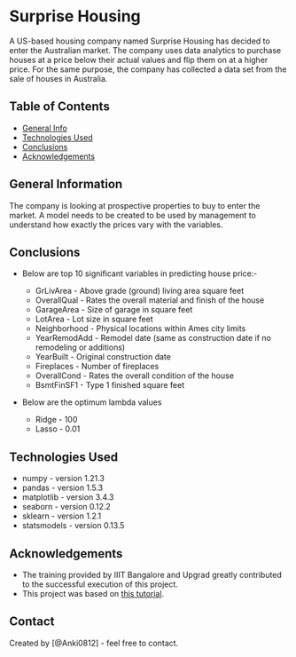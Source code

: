 # Surprise Housing
A US-based housing company named Surprise Housing has decided to enter the Australian market. The company uses data analytics to purchase houses at a price below their actual values and flip them on at a higher price. For the same purpose, the company has collected a data set from the sale of houses in Australia.


## Table of Contents
* [General Info](#general-information)
* [Technologies Used](#technologies-used)
* [Conclusions](#conclusions)
* [Acknowledgements](#acknowledgements)

<!-- You can include any other section that is pertinent to your problem -->

## General Information
The company is looking at prospective properties to buy to enter the market. A model needs to be created to be used by management to understand how exactly the prices vary with the variables. 

<!-- You don't have to answer all the questions - just the ones relevant to your project. -->

## Conclusions
- Below are top 10 significant variables in predicting house price:-
    - GrLivArea - Above grade (ground) living area square feet
    - OverallQual - Rates the overall material and finish of the house
    - GarageArea - Size of garage in square feet
    - LotArea - Lot size in square feet
    - Neighborhood - Physical locations within Ames city limits
    - YearRemodAdd - Remodel date (same as construction date if no remodeling or additions)
    - YearBuilt - Original construction date
    - Fireplaces - Number of fireplaces
    - OverallCond - Rates the overall condition of the house
    - BsmtFinSF1 - Type 1 finished square feet

- Below are the optimum lambda values
    - Ridge - 100
    - Lasso - 0.01

<!-- You don't have to answer all the questions - just the ones relevant to your project. -->


## Technologies Used
- numpy - version 1.21.3
- pandas - version 1.5.3
- matplotlib - version 3.4.3
- seaborn - version 0.12.2
- sklearn - version 1.2.1
- statsmodels - version 0.13.5

## Acknowledgements
- The training provided by IIIT Bangalore and Upgrad greatly contributed to the successful execution of this project.
- This project was based on [this tutorial](https://learn.upgrad.com/course/4617/segment/27465/225458/689472/3488520).


## Contact
Created by [@Anki0812] - feel free to contact.